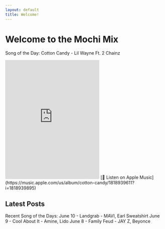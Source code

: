 ```yaml
---
layout: default
title: Welcome!
---
```


# Welcome to the Mochi Mix

Song of the Day: Cotton Candy - Lil Wayne Ft. 2 Chainz

<iframe src="https://open.spotify.com/track/2ILSAavE0FTWeZ8pAZY5bS?si=d6b9e9674054430d"
        width="300"
        height="380"
        frameborder="0"
        allowtransparency="true"
        allow="encrypted-media">
</iframe>
[🍎 Listen on Apple Music] (https://music.apple.com/us/album/cotton-candy/1818939611?i=1818939895)


## Latest Posts
Recent Song of the Days:
June 10 - Landgrab - MAVI, Earl Sweatshirt
June 9 - Cool About It - Amine, Lido
June 8 - Family Feud - JAY Z, Beyonce

